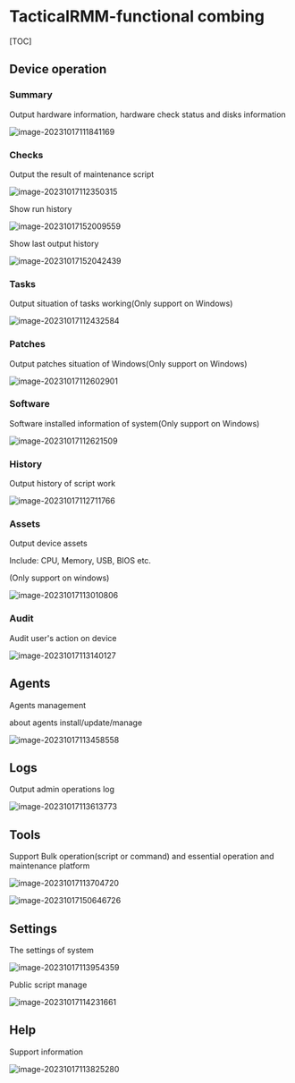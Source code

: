 # TacticalRMM-functional combing

[TOC]

## Device operation

### Summary

Output hardware information, hardware check status and disks information

![image-20231017111841169](readme.assets/image-20231017111841169.png)

### Checks

Output the result of maintenance script 

![image-20231017112350315](readme.assets/image-20231017112350315.png)

Show run history

![image-20231017152009559](source.assets/image-20231017152009559.png)

Show last output history

![image-20231017152042439](source.assets/image-20231017152042439.png)

### Tasks

Output situation of tasks working(Only support on Windows)

![image-20231017112432584](readme.assets/image-20231017112432584.png)

### Patches

Output patches situation of Windows(Only support on Windows)

![image-20231017112602901](readme.assets/image-20231017112602901.png)

### Software

Software installed information of system(Only support on Windows)

![image-20231017112621509](readme.assets/image-20231017112621509.png)

### History

Output history of script work

![image-20231017112711766](readme.assets/image-20231017112711766.png)

### Assets

Output device assets

Include: CPU, Memory, USB, BIOS etc.

(Only support on windows)

![image-20231017113010806](readme.assets/image-20231017113010806.png)

### Audit

Audit user's action on device

![image-20231017113140127](readme.assets/image-20231017113140127.png)

## Agents

Agents management

about agents install/update/manage

![image-20231017113458558](readme.assets/image-20231017113458558.png)

## Logs

Output admin operations log

![image-20231017113613773](readme.assets/image-20231017113613773.png)

## Tools

Support Bulk operation(script or command) and  essential operation and maintenance platform

![image-20231017113704720](readme.assets/image-20231017113704720.png)

![image-20231017150646726](source.assets/image-20231017150646726.png)

## Settings

The settings of system

![image-20231017113954359](readme.assets/image-20231017113954359.png)

Public script manage

![image-20231017114231661](readme.assets/image-20231017114231661.png)



## Help

Support information

![image-20231017113825280](readme.assets/image-20231017113825280.png)